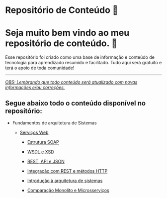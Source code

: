 # Repositório de Conteúdo 📖

# Seja muito bem vindo ao meu repositório de conteúdo. 🤙

Esse repositório foi criado como uma base de informação e conteúdo de tecnologia para aprendizado resumido e facilitado. Tudo aqui será gratuito e terá o apoio de toda comunidade!

---

_<u>OBS: Lembrando que todo conteúdo será atualizado com novas informações e/ou correções.</u>_

## Segue abaixo todo o conteúdo disponível no repositório:

- Fundamentos de arquitetura de Sistemas 
  
  - [Serviços Web]()
    
    * [Estrutura SOAP]()
    
    * [WSDL e XSD]()
    
    * [REST, API e JSON]()
    
    * [Integração com REST e métodos HTTP]()
    
    * [Introdução à arquitetura de sistemas]()
    
    * [Comparação Monolito e Microsserviços]()

